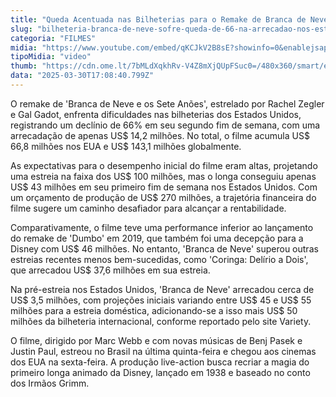 ```yaml
---
title: "Queda Acentuada nas Bilheterias para o Remake de Branca de Neve nos EUA"
slug: "bilheteria-branca-de-neve-sofre-queda-de-66-na-arrecadao-nos-estados-unidos"
categoria: "FILMES"
midia: "https://www.youtube.com/embed/qKCJkV2B8sE?showinfo=0&enablejsapi=1"
tipoMidia: "video"
thumb: "https://cdn.ome.lt/7bMLdXqkhRv-V4Z8mXjQUpFSuc0=/480x360/smart/extras/conteudos/01_9K1Fyb1.jpg"
data: "2025-03-30T17:08:40.799Z"
---
```


O remake de 'Branca de Neve e os Sete Anões', estrelado por Rachel Zegler e Gal Gadot, enfrenta dificuldades nas bilheterias dos Estados Unidos, registrando um declínio de 66% em seu segundo fim de semana, com uma arrecadação de apenas US$ 14,2 milhões. No total, o filme acumula US$ 66,8 milhões nos EUA e US$ 143,1 milhões globalmente.

As expectativas para o desempenho inicial do filme eram altas, projetando uma estreia na faixa dos US$ 100 milhões, mas o longa conseguiu apenas US$ 43 milhões em seu primeiro fim de semana nos Estados Unidos. Com um orçamento de produção de US$ 270 milhões, a trajetória financeira do filme sugere um caminho desafiador para alcançar a rentabilidade.

Comparativamente, o filme teve uma performance inferior ao lançamento do remake de 'Dumbo' em 2019, que também foi uma decepção para a Disney com US$ 46 milhões. No entanto, 'Branca de Neve' superou outras estreias recentes menos bem-sucedidas, como 'Coringa: Delírio a Dois', que arrecadou US$ 37,6 milhões em sua estreia.

Na pré-estreia nos Estados Unidos, 'Branca de Neve' arrecadou cerca de US$ 3,5 milhões, com projeções iniciais variando entre US$ 45 e US$ 55 milhões para a estreia doméstica, adicionando-se a isso mais US$ 50 milhões da bilheteria internacional, conforme reportado pelo site Variety.

O filme, dirigido por Marc Webb e com novas músicas de Benj Pasek e Justin Paul, estreou no Brasil na última quinta-feira e chegou aos cinemas dos EUA na sexta-feira. A produção live-action busca recriar a magia do primeiro longa animado da Disney, lançado em 1938 e baseado no conto dos Irmãos Grimm.